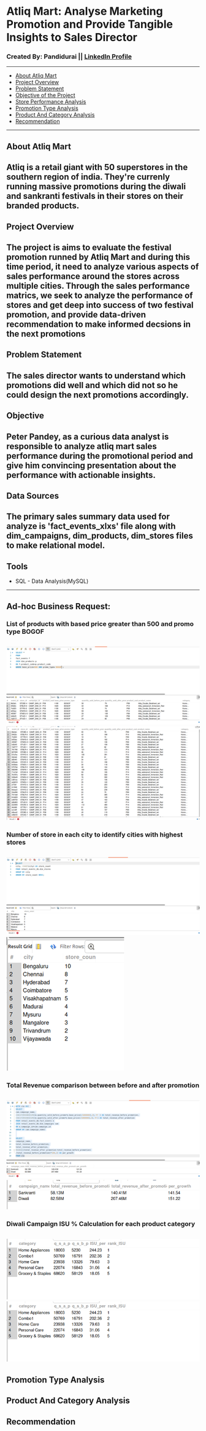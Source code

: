 # Atliq Mart: Analyse Marketing Promotion and Provide Tangible Insights to Sales Director

### Created By: Pandidurai || [LinkedIn Profile](https://github.com/pandimech)

---
- [About Atliq Mart](#about-atliq-mart)
- [Project Overview](#project-overview)
- [Problem Statement](#problem-statement)
- [Objective of the Project](#objective-of-the-project)
- [Store Performance Analysis](#store-performance-analysis)
- [Promotion Type Analysis](#promotion-type-analysis)
- [Product And Category Analysis](#product-and-category-analysis)
- [Recommendation](#recommendation)

---

## About Atliq Mart

Atliq is a retail giant with 50 superstores in the southern region of india. They're currenly running massive promotions during the diwali and sankranti festivals in their stores on their branded products.
---
## Project Overview

The project is aims to evaluate the festival promotion runned by Atliq Mart and during this time period, it need to analyze various aspects of sales performance around the stores across multiple cities. Through the sales performance matrics, we seek to analyze the performance of stores and get deep into success of two festival promotion, and provide data-driven recommendation to make informed decsions in the next promotions
---
## Problem Statement

The sales director wants to understand which promotions did well and which did not so he could design the next promotions accordingly.
---

## Objective

Peter Pandey, as a curious data analyst is responsible to analyze atliq mart sales performance during the promotional period and give him convincing presentation about the performance with actionable insights.
---
## Data Sources

The primary sales summary data used for analyze is 'fact_events_xlxs' file along with dim_campaigns, dim_products, dim_stores files to make relational model.
---
## Tools

- SQL - Data Analysis(MySQL)
---
## Ad-hoc Business Request:

### List of products with based price greater than 500 and promo type BOGOF
![BOGOF](scree_shot/BOGOF.png)
![BOGOF_output](scree_shot/BOGOF_out.png)
---
### Number of store in each city to identify cities with highest stores
![store_count](scree_shot/store_count_city.png)
![store_count_out](scree_shot/store_count_city_out.png)
---
### Total Revenue comparison between before and after promotion 
![revenue_campaign](scree_shot/revenue_campaign.png)
![revenue_campaign_out](scree_shot/revenue_campaign_out.png)
---
### Diwali Campaign ISU % Calculation for each product category  
![diwali_campaign](scree_shot/Diwali_campaign_IUS%_out.png)
![diwali_campaign_out](scree_shot/Diwali_campaign_IUS%_out.png)
---

## Promotion Type Analysis
## Product And Category Analysis
## Recommendation
